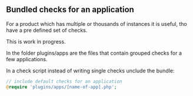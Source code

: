## Bundled checks for an application

For a product which has multiple or thousands of instances it is useful, tho have a pre defined set of checks.

This is work in progress.

In the folder plugins/apps are the files that contain grouped checks for a few applications.

In a check script instead of writing single checks unclude the bundle:

```php
// include default checks for an application
@require 'plugins/apps/[name-of-app].php';
```

